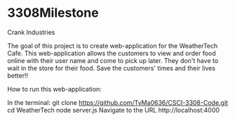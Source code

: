 # 3308Milestone
Crank Industries 

The goal of this project is to create  web-application for the WeatherTech Cafe. This web-application allows the customers to view and order food online with their user name and come to pick up later. They don't have to wait in the store for their food. Save the customers' times and their lives better!!

How to run this web-application:

In the terminal:
git clone https://github.com/TyMa0636/CSCI-3308-Code.git
cd WeatherTech
node server.js
Navigate to the URL  http://localhost:4000 

